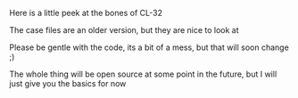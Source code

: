 Here is a little peek at the bones of CL-32

The case files are an older version, but they are nice to look at

Please be gentle with the code, its a bit of a mess, but that will soon change ;)

The whole thing will be open source at some point in the future, but I will just give you the basics for now
